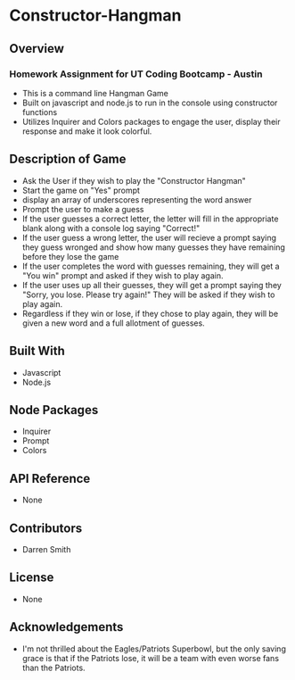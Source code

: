 # Constructor-Hangman


## Overview

### Homework Assignment for UT Coding Bootcamp - Austin
* This is a command line Hangman Game 
* Built on javascript and node.js to run in the console using constructor functions
* Utilizes Inquirer and Colors packages to engage the user, display their response and make it look colorful.

## Description of Game

* Ask the User if they wish to play the "Constructor Hangman"
* Start the game on "Yes" prompt
* display an array of underscores representing the word answer
* Prompt the user to make a guess
* If the user guesses a correct letter, the letter will fill in the appropriate blank along with a console log saying "Correct!"
* If the user guess a wrong letter, the user will recieve a prompt saying they guess wronged and show how many guesses they have remaining before they lose the game
* If the user completes the word with guesses remaining, they will get a "You win" prompt and asked if they wish to play again. 
* If the user uses up all their guesses, they will get a prompt saying they "Sorry, you lose.  Please try again!" They will be asked if they wish to play again.  
* Regardless if they win or lose, if they chose to play again, they will be given a new word and a full allotment of guesses.  

## Built With
* Javascript
* Node.js

## Node Packages
* Inquirer
* Prompt
* Colors

## API Reference
* None

## Contributors
* Darren Smith

## License
* None

## Acknowledgements
* I'm not thrilled about the Eagles/Patriots Superbowl, but the only saving grace is that if the Patriots lose, it will be a team with even worse fans than the Patriots.  

